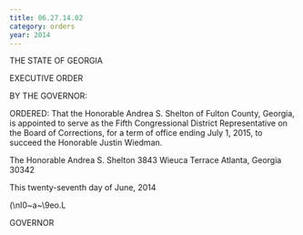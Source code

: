 ```yaml
---
title: 06.27.14.02
category: orders
year: 2014
---
```

 

THE STATE OF GEORGIA

EXECUTIVE ORDER

BY THE GOVERNOR:

ORDERED: That the Honorable Andrea S. Shelton of Fulton County, Georgia,
is appointed to serve as the Fifth Congressional District
Representative on the Board of Corrections, for a term of office
ending July 1, 2015, to succeed the Honorable Justin Wiedman.

The Honorable Andrea S. Shelton
3843 Wieuca Terrace
Atlanta, Georgia 30342

This twenty-seventh day of June, 2014

\(\nI0~a~\9eo.L

GOVERNOR

